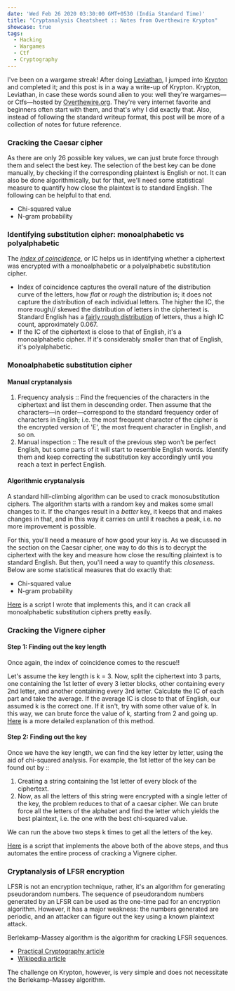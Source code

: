 ```yaml
---
date: 'Wed Feb 26 2020 03:30:00 GMT+0530 (India Standard Time)'
title: "Cryptanalysis Cheatsheet :: Notes from Overthewire Krypton"
showcase: true
tags:
  - Hacking
  - Wargames
  - Ctf
  - Cryptography
---
```


I've been on a wargame streak! After doing [Leviathan](https://sumit-ghosh.com/articles/notes-overthewire-leviathan/), I jumped into [Krypton](https://overthewire.org/wargames/krypton/) and completed it; and this post is in a way a write-up of Krypton. Krypton, Leviathan, in case these words sound alien to you: well they're wargames—or Ctfs—hosted by [Overthewire.org](https://overthewire.org/wargames/). They're very internet favorite and beginners often start with them, and that's why I did exactly that. Also, instead of following the standard writeup format, this post will be more of a collection of notes for future reference. 

### Cracking the Caesar cipher
As there are only 26 possible key values, we can just brute force through them and select the best key. The selection of the best key can be done manually, by checking if the corresponding plaintext is English or not. It can also be done algorithmically, but for that, we'll need some statistical measure to quantify how close the plaintext is to standard English. The following can be helpful to that end. 

- Chi-squared value
- N-gram probability

### Identifying substitution cipher: monoalphabetic vs polyalphabetic 

The [_index of coincidence_](http://practicalcryptography.com/cryptanalysis/text-characterisation/index-coincidence/), or IC helps us in identifying whether a ciphertext was encrypted with a monoalphabetic or a polyalphabetic substitution cipher.

- Index of coincidence captures the overall nature of the distribution curve of the letters, how _flat_ or _rough_ the distribution is; it does not capture the distribution of each individual letters. The higher the IC, the more rough// skewed the distribution of letters in the ciphertext is. Standard English has a [fairly rough distribution](https://en.wikipedia.org/wiki/Letter_frequency) of letters, thus a high IC count, approximately 0.067. 
- If the IC of the ciphertext is close to that of English, it's a monoalphabetic cipher. If it's considerably smaller than that of English, it's polyalphabetic. 

### Monoalphabetic substitution cipher
#### Manual cryptanalysis

1. Frequency analysis :: Find the frequencies of the characters in the ciphertext and list them in descending order. Then assume that the characters—in order—correspond to the standard frequency order of characters in English; i.e. the most frequent character of the cipher is the encrypted version of 'E', the most frequent character in English, and so on.
2. Manual inspection :: The result of the previous step won't be perfect English, but some parts of it will start to resemble English words. Identify them and keep correcting the substitution key accordingly until you reach a text in perfect English.

#### Algorithmic cryptanalysis

A standard hill-climbing algorithm can be used to crack monosubstitution ciphers. The algorithm starts with a random key and makes some small changes to it. If the changes result in a _better_ key, it keeps that and makes changes in that, and in this way it carries on until it reaches a peak, i.e. no more improvement is possible. 

For this, you'll need a measure of how good your key is. As we discussed in the section on the Caesar cipher, one way to do this is to decrypt the ciphertext with the key and measure how close the resulting plaintext is to standard English. But then, you'll need a way to quantify this _closeness_. Below are some statistical measures that do exactly that:

- Chi-squared value
- N-gram probability

[Here](https://github.com/SkullTech/cryptanalysis-scripts) is a script I wrote that implements this, and it can crack all monoalphabetic substitution ciphers pretty easily.

### Cracking the Vignere cipher

#### Step 1: Finding out the key length

Once again, the index of coincidence comes to the rescue!!

Let's assume the key length is k = 3. Now, split the ciphertext into 3 parts, one containing the 1st letter of every 3 letter blocks, other containing every 2nd letter, and another containing every 3rd letter. Calculate the IC of each part and take the average. If the average IC is close to that of English, our assumed k is the correct one. If it isn't, try with some other value of k. In this way, we can brute force the value of k, starting from 2 and going up. [Here](http://practicalcryptography.com/cryptanalysis/stochastic-searching/cryptanalysis-vigenere-cipher/) is a more detailed explanation of this method.

#### Step 2: Finding out the key

Once we have the key length, we can find the key letter by letter, using the aid of chi-squared analysis. For example, the 1st letter of the key can be found out by ::
1. Creating a string containing the 1st letter of every block of the ciphertext.
2. Now, as all the letters of this string were encrypted with a single letter of the key, the problem reduces to that of a caesar cipher. We can brute force all the letters of the alphabet and find the letter which yields the best plaintext, i.e. the one with the best chi-squared value.

We can run the above two steps k times to get all the letters of the key. 

[Here](https://github.com/SkullTech/cryptanalysis-scripts) is a script that implements the above both of the above steps, and thus automates the entire process of cracking a Vignere cipher.

### Cryptanalysis of LFSR encryption

LFSR is not an encryption technique, rather, it's an algorithm for generating pseudorandom numbers. The sequence of pseudorandom numbers generated by an LFSR can be used as the one-time pad for an encryption algorithm. However, it has a major weakness: the numbers generated are periodic, and an attacker can figure out the key using a known plaintext attack.

Berlekamp–Massey algorithm is the algorithm for cracking LFSR sequences.
- [Practical Cryptography article](http://practicalcryptography.com/cryptanalysis/modern-cryptanalysis/lfsrs-and-berlekampmassey-algorithm/)
- [Wikipedia article](https://en.wikipedia.org/wiki/Berlekamp%E2%80%93Massey_algorithm)

The challenge on Krypton, however, is very simple and does not necessitate the Berlekamp–Massey algorithm. 
